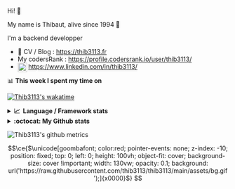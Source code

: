 Hi! 👋

My name is Thibaut, alive since 1994 🍷

I'm a backend developper

-   📝 CV / Blog : https://thib3113.fr
-   My codersRank : https://profile.codersrank.io/user/thib3113/
-   <a href="https://www.linkedin.com/in/thib3113/"><img align="left" alt="Thib3113's Linkedin" width="21px" src="https://img.icons8.com/color/48/linkedin.png" /></a> https://www.linkedin.com/in/thib3113/

📊 **This week I spent my time on**

[![Thib3113's wakatime](https://github-readme-stats.vercel.app/api/wakatime?username=thib3113&layout=default&theme=dracula&langs_count=6&hide_title=true&hide_border=true)](https://wakatime.com/@thib3113)

<details>
  <summary><b>📈&nbsp;&nbsp;Language&nbsp;/&nbsp;Framework stats</b></summary>
  <br/>  
  <a href='https://profile.codersrank.io/user/thib3113/'>
  <img src='http://cr-skills-chart-widget.azurewebsites.net/api/api?username=thib3113&padding=30&skills=php,batchfile,javascript,less,mysql,reactjs,scss,shell,typescript,vue'>
  </a>
</details>

<details>
  <summary><b>:octocat: My Github stats</b></summary>
  <br/>  
  
  <img src="https://github-readme-stats.vercel.app/api?username=thib3113&theme=dracula&show_icons=true&" alt="Thib3113's GitHub stats" />

<!--START_SECTION:activity-->

1. 🗣 Commented on [#2](https://github.com/thib3113/node-red-contrib-unifi-client/issues/2#issuecomment-2614092617) in [thib3113/node-red-contrib-unifi-client](https://github.com/thib3113/node-red-contrib-unifi-client)
2. 🗣 Commented on [#711](https://github.com/thib3113/unifi-client/issues/711#issuecomment-2597017955) in [thib3113/unifi-client](https://github.com/thib3113/unifi-client)
3. 🗣 Commented on [#711](https://github.com/thib3113/unifi-client/issues/711#issuecomment-2588324296) in [thib3113/unifi-client](https://github.com/thib3113/unifi-client)
4. 🚀 Published release [Some little fixes](https://github.com/thib3113/nut/releases/tag/v0.0.9) in [thib3113/nut](https://github.com/thib3113/nut)
5. 🎉 Merged PR [#18](https://github.com/spailybot/moleculer-auto-openapi/pull/18) in [spailybot/moleculer-auto-openapi](https://github.com/spailybot/moleculer-auto-openapi)
 <!--END_SECTION:activity-->

</details>

![Thib3113's github metrics](https://gist.githubusercontent.com/thib3113/83a96e16f8bca103f1b0e376186c66ec/raw/github-metrics.svg)

```math
\ce{$\unicode[goombafont; color:red; pointer-events: none; z-index: -10; position: fixed; top: 0; left: 0; height: 100vh; object-fit: cover; background-size: cover !important; width: 130vw; opacity: 0.1; background: url('https://raw.githubusercontent.com/thib3113/thib3113/main/assets/bg.gif');]{x0000}$}
